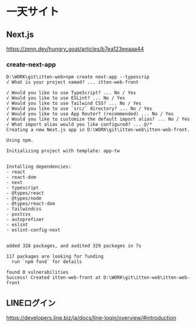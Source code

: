 # 一天サイト



## Next.js

https://zenn.dev/hungry_goat/articles/b7ea123eeaaa44

### create-next-app

```
D:\WORK\git\itten-web>npm create next-app --typescrip
√ What is your project named? ... itten-web-front

√ Would you like to use TypeScript? ... No / Yes
√ Would you like to use ESLint? ... No / Yes
√ Would you like to use Tailwind CSS? ... No / Yes
√ Would you like to use `src/` directory? ... No / Yes
√ Would you like to use App Router? (recommended) ... No / Yes
√ Would you like to customize the default import alias? ... No / Yes
√ What import alias would you like configured? ... @/*
Creating a new Next.js app in D:\WORK\git\itten-web\itten-web-front.

Using npm.

Initializing project with template: app-tw


Installing dependencies:
- react
- react-dom
- next
- typescript
- @types/react
- @types/node
- @types/react-dom
- tailwindcss
- postcss
- autoprefixer
- eslint
- eslint-config-next


added 328 packages, and audited 329 packages in 7s

117 packages are looking for funding
  run `npm fund` for details

found 0 vulnerabilities
Success! Created itten-web-front at D:\WORK\git\itten-web\itten-web-front
```





## LINEログイン

https://developers.line.biz/ja/docs/line-login/overview/#introduction
